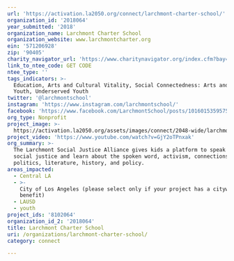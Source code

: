```yaml
---
url: 'https://activation.la2050.org/connect/larchmont-charter-school/'
organization_id: '2018064'
year_submitted: '2018'
organization_name: Larchmont Charter School
organization_website: www.larchmontcharter.org
ein: '571206928'
zip: '90405'
charity_navigator_url: 'https://www.charitynavigator.org/index.cfm?bay=search.profile&ein=571206928'
link_to_ntee_code: GET CODE
ntee_type: ''
tags_indicators: >-
  Education, Arts and Cultural Vitality, Social Connectedness: Arts and culture,
  Youth, Underserved Youth
twitter: '@larchmontschool'
instagram: 'https://www.instagram.com/larchmontschool/'
facebook: 'https://www.facebook.com/LarchmontSchool/posts/10160153595750361'
org_type: Nonprofit
project_image: >-
  https://activation.la2050.org/assets/images/connect/2048-wide/larchmont-charter-school.jpg
project_video: 'https://www.youtube.com/watch?v=GjY2oTPnxak'
org_summary: >-
  The Larchmont Social Justice Alliance gives kids a platform to speak up for
  social justice and learn about the spoken word, activism, connections, youth
  politics, literature, history, and policy.
areas_impacted:
  - Central LA
  - >-
    City of Los Angeles (please select only if your project has a citywide
    benefit)
  - LAUSD
  - youth
project_ids: '8102064'
organization_id_2: '2018064'
title: Larchmont Charter School
uri: /organizations/larchmont-charter-school/
category: connect

---
```

